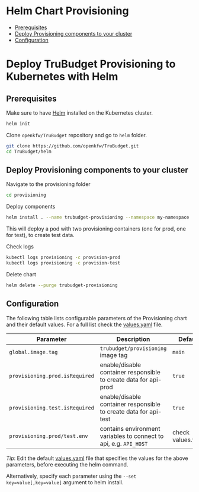# Helm Chart Provisioning <!-- omit in TOC -->

- [Prerequisites](#prerequisites)
- [Deploy Provisioning components to your cluster](#deploy-provisioning-components-to-your-cluster)
- [Configuration](#configuration)

# Deploy TruBudget Provisioning to Kubernetes with Helm <!-- omit in TOC -->

## Prerequisites

Make sure to have [Helm](https://github.com/helm/helm/blob/main/docs/install.md) installed on the Kubernetes cluster.

```bash
helm init
```

Clone `openkfw/TruBudget` repository and go to `helm` folder.

```bash
git clone https://github.com/openkfw/TruBudget.git
cd TruBudget/helm
```

## Deploy Provisioning components to your cluster

Navigate to the provisioning folder

```bash
cd provisioning
```

Deploy components

```bash
helm install . --name trubudget-provisioning --namespace my-namespace
```

This will deploy a pod with two provisioning containers (one for prod, one for test), to create test data.

Check logs

```bash
kubectl logs provisioning -c provision-prod
kubectl logs provisioning -c provision-test
```

Delete chart

```bash
helm delete --purge trubudget-provisioning
```

## Configuration

The following table lists configurable parameters of the Provisioning chart and their default values. For a full list check the [values.yaml](values.yaml) file.

| Parameter                      | Description                                                       | Default           |
| ------------------------------ | ----------------------------------------------------------------- | ----------------- |
| `global.image.tag`             | `trubudget/provisioning` image tag                                | `main`          |
| `provisioning.prod.isRequired` | enable/disable container responsible to create data for api-prod  | `true`            |
| `provisioning.test.isRequired` | enable/disable container responsible to create data for api-test  | `true`            |
| `provisioning.prod/test.env`   | contains environment variables to connect to api, e.g. `API_HOST` | check values.yaml |

_Tip_: Edit the default [values.yaml](values.yaml) file that specifies the values for the above parameters, before executing the helm command.

Alternatively, specify each parameter using the `--set key=value[,key=value]` argument to helm install.
